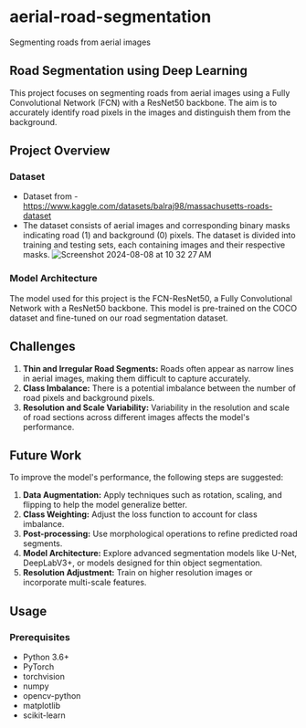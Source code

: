 # aerial-road-segmentation
Segmenting roads from aerial images

## Road Segmentation using Deep Learning

This project focuses on segmenting roads from aerial images using a Fully Convolutional Network (FCN) with a ResNet50 backbone. The aim is to accurately identify road pixels in the images and distinguish them from the background.

## Project Overview

### Dataset
- Dataset from - https://www.kaggle.com/datasets/balraj98/massachusetts-roads-dataset
- The dataset consists of aerial images and corresponding binary masks indicating road (1) and background (0) pixels. The dataset is divided into training and testing sets, each containing images and their respective masks.
![Screenshot 2024-08-08 at 10 32 27 AM](https://github.com/user-attachments/assets/6d4b72ad-3a49-4486-8942-5b6d30daf1d5)

### Model Architecture
The model used for this project is the FCN-ResNet50, a Fully Convolutional Network with a ResNet50 backbone. This model is pre-trained on the COCO dataset and fine-tuned on our road segmentation dataset.

## Challenges
1. **Thin and Irregular Road Segments:** Roads often appear as narrow lines in aerial images, making them difficult to capture accurately.
2. **Class Imbalance:** There is a potential imbalance between the number of road pixels and background pixels.
3. **Resolution and Scale Variability:** Variability in the resolution and scale of road sections across different images affects the model's performance.


## Future Work
To improve the model's performance, the following steps are suggested:
1. **Data Augmentation:** Apply techniques such as rotation, scaling, and flipping to help the model generalize better.
2. **Class Weighting:** Adjust the loss function to account for class imbalance.
3. **Post-processing:** Use morphological operations to refine predicted road segments.
4. **Model Architecture:** Explore advanced segmentation models like U-Net, DeepLabV3+, or models designed for thin object segmentation.
5. **Resolution Adjustment:** Train on higher resolution images or incorporate multi-scale features.

## Usage

### Prerequisites
- Python 3.6+
- PyTorch
- torchvision
- numpy
- opencv-python
- matplotlib
- scikit-learn
